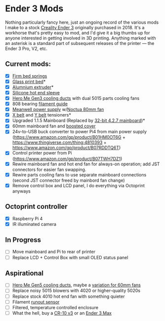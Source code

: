 # Ender 3 Mods

Nothing particularly fancy here, just an ongoing record of the various mods I make to a stock [Creality Ender 3](https://www.amazon.com/gp/product/B07BR3F9N6) originally purchased in 2018. It's a workhorse that's pretty easy to mod, and I'd give it a big thumbs up for anyone interested in getting involved in 3D printing. Anything marked with an asterisk is a standard part of subsequent releases of the printer — the Ender 3 Pro, V2, etc.

## Current mods:

- [x] [Firm bed springs](https://www.amazon.com/dp/B07K9PBML5)
- [x] [Glass print bed](https://www.amazon.com/B07F16WPR5)*
- [x] [Alumnium extruder](https://www.amazon.com/gp/product/B07G2ZM919)*
- [x] [Silicone hot end sleeve](https://www.amazon.com/dp/B083GXQ7L8)
- [x] [Hero Me Gen3 cooling ducts](https://www.thingiverse.com/thing:3291101) with dual 5015 parts cooling fans
- [x] 808 bearing [filament guide](https://www.thingiverse.com/thing:3052488)
- [x] [Meanwell power supply](https://www.amazon.com/gp/product/B013ETVO12) w/[Noctua 80mm fan](https://www.amazon.com/gp/product/B00KF7T9MI)
- [x] [X belt](https://www.thingiverse.com/thing:3270228) and [Y belt](https://www.thingiverse.com/thing:3264177) tensioners*
- [x] Upgraded 1.1.5 Mainboard (Replaced by [32-bit 4.2.7 mainboard](https://creality3d.shop/products/creality3d-upgrade-silent-4-2-7-1-1-5-mainboard-for-ender-3-ender-3-pro-ender-5-3d-printer?variant=36836286038166))*
- [x] 60mm mainboard fan and [boosted cover](https://www.thingiverse.com/thing:4478891)
- [x] 24v-to-USB buck converter to power Pi4 from main power supply (https://www.amazon.com/gp/product/B01HM0OT6G + https://www.thingiverse.com/thing:4810393 + https://www.amazon.com/gp/product/B07RDDTQ6T)
- [x] Control printer power from Pi (https://www.amazon.com/gp/product/B07TWH7DZ1)
- [x] Rewire mainboard fan and hot end fan for always-on operation; add JST connectors for easier fan swapping.
- [x] Rewire parts cooling fans to use separate mainboard connections (second JST connector freed by mainbord fan change)
- [x] Remove control box and LCD panel, I do everything via Octoprint anyways

## Octoprint controller
- [x] Raspberry Pi 4
- [x] IR illuminated camera

## In Progress
- [ ] Move mainboard and Pi to rear of printer
- [ ] Replace LCD + Control Box with small OLED status panel

## Aspirational
- [ ] [Hero Me Gen5 cooling ducts](https://www.thingiverse.com/thing:4460970), maybe a [variation for 60mm fans](https://www.thingiverse.com/thing:3489740)
- [ ] Replace noisy 5015 blowers with 4020 or higher-quality 5020s
- [ ] Replace stock 4010 hot end fan with something quieter
- [ ] Filament [runout sensor](https://www.thingiverse.com/thing:3357097)
- [ ] Filtered, temperature controlled enclosure
- [ ] What the hell, buy a [CR-10 v3](https://www.creality3dofficial.com/products/creality-cr-10-v3-3d-printer-with-genuine-e3d-direct-drive-extruder-2020-latest-version) or an [Ender 3 Max](https://www.creality3dofficial.com/products/ender-3-max-3d-printer)
